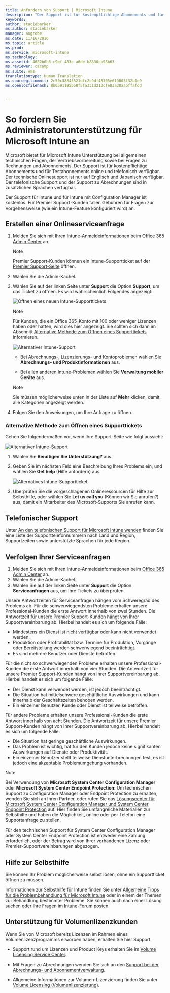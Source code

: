 ```yaml
---
title: Anfordern von Support | Microsoft Intune
description: "Der Support ist für kostenpflichtige Abonnements und für Testabonnements online und telefonisch verfügbar."
keywords: 
author: staciebarker
ms.author: staciebarker
manager: angrobe
ms.date: 11/16/2016
ms.topic: article
ms.prod: 
ms.service: microsoft-intune
ms.technology: 
ms.assetid: 4682b6b6-c9ef-483e-a6de-b8830cb98b63
ms.reviewer: cacamp
ms.suite: ems
translationtype: Human Translation
ms.sourcegitcommit: 2c50c38843521dfc2c9df48305e619803f32b1e9
ms.openlocfilehash: 8b0591195b58f5fa331d213cfe03a38aa5ffafdd


---
```


# <a name="how-to-get-admin-support-for-microsoft-intune"></a>So fordern Sie Administratorunterstützung für Microsoft Intune an

Microsoft bietet für Microsoft Intune Unterstützung bei allgemeinen technischen Fragen, der Vertriebsvorbereitung sowie bei Fragen zu Rechnungen und Abonnements. Der Support ist für kostenpflichtige Abonnements und für Testabonnements online und telefonisch verfügbar. Der technische Onlinesupport ist nur auf Englisch und Japanisch verfügbar. Der telefonische Support und der Support zu Abrechnungen sind in zusätzlichen Sprachen verfügbar.

Der Support für Intune und für Intune mit Configuration Manager ist kostenlos. Für Premier Support-Kunden fallen Gebühren für Fragen zur Vorgehensweise (wie ein Intune-Feature konfiguriert wird) an.

## <a name="create-an-online-service-request"></a>Erstellen einer Onlineserviceanfrage

1.  Melden Sie sich mit Ihren Intune-Anmeldeinformationen beim [Office 365 Admin Center](https://portal.office.com) an. 
    >[!NOTE]
    >
    >Premier Support-Kunden können ein Intune-Supportticket auf der [Premier Support-Seite](https://support.microsoft.com/en-us/premier/contacts) öffnen.

2.  Wählen Sie die Admin-Kachel.
3.  Wählen Sie auf der linken Seite unter **Support** die Option **Support**, um das Ticket zu öffnen. Es wird wahrscheinlich Folgendes angezeigt:

    ![Öffnen eines neuen Intune-Supporttickets](../media/support-open-ticket.png)

    >[!NOTE]
    >
    >  Für Kunden, die ein Office 365-Konto mit 100 oder weniger Lizenzen haben oder hatten, wird dies hier angezeigt. Sie sollten sich dann im Abschnitt [Alternative Methode zum Öffnen eines Supporttickets](#alternate-method-to-open-a-support-ticket) informieren.
    >  
    > ![Alternativer Intune-Support](../media/alternate-support-ui.png)

    -   Bei Abrechnungs-, Lizenzierungs- und Kontoproblemen wählen Sie **Abrechnungs- und Produktinformationen** aus.

    -   Bei allen anderen Intune-Problemen wählen Sie **Verwaltung mobiler Geräte** aus.

    > [!NOTE]
    > Sie müssen möglicherweise unten in der Liste auf **Mehr** klicken, damit alle Kategorien angezeigt werden.

3.  Folgen Sie den Anweisungen, um Ihre Anfrage zu öffnen. 

### <a name="alternate-method-to-open-a-support-ticket"></a>Alternative Methode zum Öffnen eines Supporttickets

Gehen Sie folgendermaßen vor, wenn Ihre Support-Seite wie folgt aussieht:

![Alternativer Intune-Support](../media/alternate-support-ui.png)


1. Wählen Sie **Benötigen Sie Unterstützung?** aus.
2. Geben Sie im nächsten Feld eine Beschreibung Ihres Problems ein, und wählen Sie **Get help** (Hilfe anfordern) aus.

    ![Alternatives Intune-Supportticket](../media/support-need-help.png)

3. Überprüfen Sie die vorgeschlagenen Onlineressourcen für Hilfe zur Selbsthilfe, oder wählen Sie **Let us call you** (Können wir Sie anrufen?) aus, damit ein Mitarbeiter des Microsoft-Supports Sie anrufen kann.

## <a name="support-by-phone"></a>Telefonischer Support
Unter [An den telefonischen Support für Microsoft Intune wenden](contact-assisted-phone-support-for-microsoft-intune.md) finden Sie eine Liste der Supporttelefonnummern nach Land und Region, Supportzeiten sowie unterstützte Sprachen für jede Region.

## <a name="track-your-service-requests"></a>Verfolgen Ihrer Serviceanfragen
1.  Melden Sie sich mit Ihren Intune-Anmeldeinformationen beim [Office 365 Admin Center](https://portal.office.com) an. 
2.  Wählen Sie die Admin-Kachel.
3.  Wählen Sie auf der linken Seite unter **Support** die Option **Serviceanfragen** aus, um Ihre Tickets zu überprüfen. 

Unsere Antwortzeiten für Serviceanfragen hängen vom Schweregrad des Problems ab. Für die schwerwiegendsten Probleme erhalten unsere Professional-Kunden die erste Antwort innerhalb von zwei Stunden. Die Antwortzeit für unsere Premier Support-Kunden hängt von Ihrer Supportvereinbarung ab. Hierbei handelt es sich um folgende Fälle:

- Mindestens ein Dienst ist nicht verfügbar oder kann nicht verwendet werden. 
- Produktion oder Profitabilität bzw. Termine für Produktion, Vorgänge oder Bereitstellung werden schwerwiegend beeinträchtigt. 
- Es sind mehrere Benutzer oder Dienste betroffen.

Für die nicht so schwerwiegenden Probleme erhalten unsere Professional-Kunden die erste Antwort innerhalb von vier Stunden. Die Antwortzeit für unsere Premier Support-Kunden hängt von Ihrer Supportvereinbarung ab.  Hierbei handelt es sich um folgende Fälle:

- Der Dienst kann verwendet werden, ist jedoch beeinträchtigt. 
- Die Situation hat mittelschwere geschäftliche Auswirkungen und kann innerhalb der Geschäftszeiten behoben werden. 
- Ein einzelner Benutzer, Kunde oder Dienst ist teilweise betroffen.

Für andere Probleme erhalten unsere Professional-Kunden die erste Antwort innerhalb von acht Stunden. Die Antwortzeit für unsere Premier Support-Kunden hängt von Ihrer Supportvereinbarung ab.  Hierbei handelt es sich um folgende Fälle:

- Die Situation hat geringe geschäftliche Auswirkungen. 
- Das Problem ist wichtig, hat für den Kunden jedoch keine signifikanten Auswirkungen auf Dienste oder Produktivität. 
- Ein einzelner Benutzer stellt teilweise Dienstunterbrechungen fest, es ist jedoch eine akzeptable Problemumgehung vorhanden.

> [!NOTE]
> Bei Verwendung von **Microsoft System Center Configuration Manager** oder **Microsoft System Center Endpoint Protection**: Um technischen Support zu Configuration Manager oder Endpoint Protection zu erhalten, wenden Sie sich an Ihren Partner, oder rufen Sie das [Lösungscenter für Microsoft System Center Configuration Manager und System Center Endpoint Protection](http://www.microsoft.com/en-us/server-cloud/products/system-center-2012-r2/resources.aspx) auf. Hier finden Sie umfangreiche Materialien zur Selbsthilfe und haben die Möglichkeit, online oder per Telefon eine Supportanfrage zu stellen.
>
> Für den technischen Support für System Center Configuration Manager oder System Center Endpoint Protection ist entweder eine Zahlung erforderlich, oder der Betrag wird von Ihrer vorhandenen Lizenz oder Premier-Supportvereinbarungen abgezogen.

## <a name="self-help"></a>Hilfe zur Selbsthilfe

Sie können Ihr Problem möglicherweise selbst lösen, ohne ein Supportticket öffnen zu müssen.

Informationen zur Selbsthilfe für Intune finden Sie unter [Allgemeine Tipps für die Problembehandlung für Microsoft Intune](general-troubleshooting-tips-for-microsoft-intune.md) oder in einem der Themen zur Behandlung bestimmter Probleme. Sie können auch nach einer Lösung suchen oder Ihre Fragen im [Intune-Forum](https://social.technet.microsoft.com/Forums/en-US/home?forum=microsoftintuneprod) posten. 

## <a name="support-for-volume-licensing-customers"></a>Unterstützung für Volumenlizenzkunden
Wenn Sie von Microsoft bereits Lizenzen im Rahmen eines Volumenlizenzprogramms erworben haben, erhalten Sie hier Support:

-   Support rund um Lizenzen und Product Keys erhalten Sie im [Volume Licensing Service Center](http://go.microsoft.com/fwlink/p/?LinkID=282016).

-   Mit Fragen zu Abrechnungen wenden Sie sich an den [Support bei der Abrechnungs- und Abonnementverwaltung](http://support.microsoft.com/oas/default.aspx?prid=15371).

-   Allgemeine Informationen zur Volumen-Lizenzierung finden Sie unter [Volume Licensing (Volumenlizenzierung)](http://go.microsoft.com/fwlink/p/?LinkID=282015).



<!--HONumber=Nov16_HO3-->


